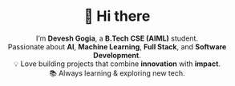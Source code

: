<div align="center">

# 👋 Hi there

I’m **Devesh Gogia**, a **B.Tech CSE (AIML)** student.  
Passionate about **AI**, **Machine Learning**, **Full Stack**, and **Software Development**.  
💡 Love building projects that combine **innovation** with **impact**.  
📚 Always learning & exploring new tech.

</div>
